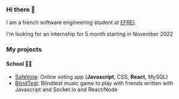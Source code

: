 ### Hi there 👋

I am a french software engineering student at [EFREI](https://www.efrei.fr).

I'm looking for an internship for 5 month starting in November 2022

### My projects

#### School 👨‍🎓

- [SafeVote](https://github.com/Malo-LC/SafeVote): Online voting app (**Javascript**, CSS, **React**, MySQL)
- [BlindTest](https://github.com/Malo-LC/BlindTest): Blindtest music game to play with friends written with Javascript and Socket.io and React/Node
